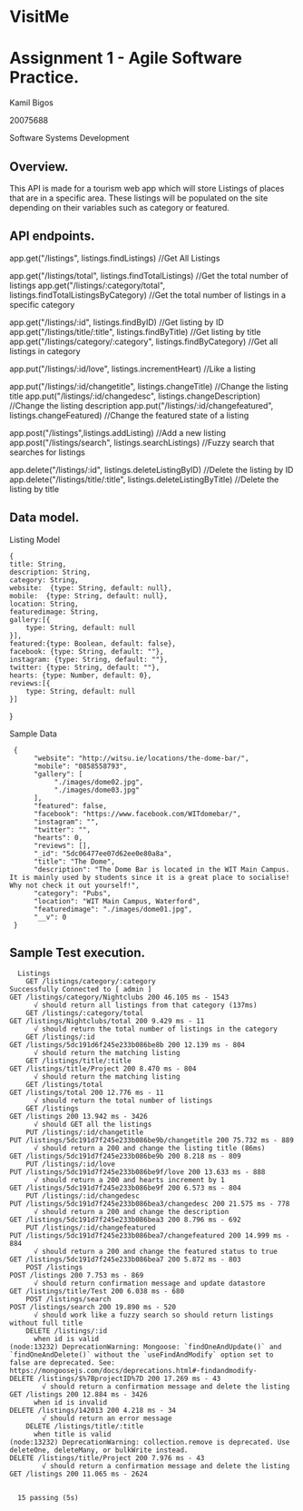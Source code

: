 # VisitMe
# Assignment 1 - Agile Software Practice.

Kamil Bigos

20075688

Software Systems Development

## Overview.

This API is made for a tourism web app which will store Listings of places that are in a specific area. These listings will be populated on the site depending on their variables such as category or featured.

## API endpoints.

app.get("/listings", listings.findListings) //Get All Listings

app.get("/listings/total", listings.findTotalListings) //Get the total number of listings
app.get("/listings/:category/total", listings.findTotalListingsByCategory) //Get the total number of listings in a specific category

app.get("/listings/:id", listings.findByID) //Get listing by ID
app.get("/listings/title/:title", listings.findByTitle) //Get listing by title
app.get("/listings/category/:category", listings.findByCategory) //Get all listings in category


app.put("/listings/:id/love", listings.incrementHeart) //Like a listing

app.put("/listings/:id/changetitle", listings.changeTitle) //Change the listing title
app.put("/listings/:id/changedesc", listings.changeDescription) //Change the listing description
app.put("/listings/:id/changefeatured", listings.changeFeatured) //Change the featured state of a listing

app.post("/listings",listings.addListing) //Add a new listing
app.post("/listings/search", listings.searchListings) //Fuzzy search that searches for listings

app.delete("/listings/:id", listings.deleteListingByID) //Delete the listing by ID
app.delete("/listings/title/:title", listings.deleteListingByTitle) //Delete the listing by title

## Data model.

Listing Model

    {
    title: String,
    description: String,
    category: String,
    website:  {type: String, default: null},
    mobile:  {type: String, default: null},
    location: String,
    featuredimage: String,
    gallery:[{
        type: String, default: null
    }],
    featured:{type: Boolean, default: false},
    facebook: {type: String, default: ""},
    instagram: {type: String, default: ""},
    twitter: {type: String, default: ""},
    hearts: {type: Number, default: 0},
    reviews:[{
        type: String, default: null
    }]
}

Sample Data

     {
          "website": "http://witsu.ie/locations/the-dome-bar/",
          "mobile": "0858558793",
          "gallery": [
               "./images/dome02.jpg",
               "./images/dome03.jpg"
          ],
          "featured": false,
          "facebook": "https://www.facebook.com/WITdomebar/",
          "instagram": "",
          "twitter": "",
          "hearts": 0,
          "reviews": [],
          "_id": "5dc06477ee07d62ee0e80a8a",
          "title": "The Dome",
          "description": "The Dome Bar is located in the WIT Main Campus. It is mainly used by students since it is a great place to socialise! Why not check it out yourself!",
          "category": "Pubs",
          "location": "WIT Main Campus, Waterford",
          "featuredimage": "./images/dome01.jpg",
          "__v": 0
     }



## Sample Test execution.
~~~
  Listings
    GET /listings/category/:category
Successfully Connected to [ admin ]
GET /listings/category/Nightclubs 200 46.105 ms - 1543
      √ should return all listings from that category (137ms)
    GET /listings/:category/total
GET /listings/Nightclubs/total 200 9.429 ms - 11
      √ should return the total number of listings in the category
    GET /listings/:id
GET /listings/5dc191d6f245e233b086be8b 200 12.139 ms - 804
      √ should return the matching listing
    GET /listings/title/:title
GET /listings/title/Project 200 8.470 ms - 804
      √ should return the matching listing
    GET /listings/total
GET /listings/total 200 12.776 ms - 11
      √ should return the total number of listings
    GET /listings
GET /listings 200 13.942 ms - 3426
      √ should GET all the listings
    PUT /listings/:id/changetitle
PUT /listings/5dc191d7f245e233b086be9b/changetitle 200 75.732 ms - 889
      √ should return a 200 and change the listing title (86ms)
GET /listings/5dc191d7f245e233b086be9b 200 8.218 ms - 809
    PUT /listings/:id/love
PUT /listings/5dc191d7f245e233b086be9f/love 200 13.633 ms - 888
      √ should return a 200 and hearts increment by 1
GET /listings/5dc191d7f245e233b086be9f 200 6.573 ms - 804
    PUT /listings/:id/changedesc
PUT /listings/5dc191d7f245e233b086bea3/changedesc 200 21.575 ms - 778
      √ should return a 200 and change the description
GET /listings/5dc191d7f245e233b086bea3 200 8.796 ms - 692
    PUT /listings/:id/changefeatured
PUT /listings/5dc191d7f245e233b086bea7/changefeatured 200 14.999 ms - 884
      √ should return a 200 and change the featured status to true
GET /listings/5dc191d7f245e233b086bea7 200 5.872 ms - 803
    POST /listings
POST /listings 200 7.753 ms - 869
      √ should return confirmation message and update datastore
GET /listings/title/Test 200 6.038 ms - 680
    POST /listings/search
POST /listings/search 200 19.890 ms - 520
      √ should work like a fuzzy search so should return listings without full title
    DELETE /listings/:id
      when id is valid
(node:13232) DeprecationWarning: Mongoose: `findOneAndUpdate()` and `findOneAndDelete()` without the `useFindAndModify` option set to false are deprecated. See: https://mongoosejs.com/docs/deprecations.html#-findandmodify-
DELETE /listings/$%7BprojectID%7D 200 17.269 ms - 43
        √ should return a confirmation message and delete the listing
GET /listings 200 12.884 ms - 3426
      when id is invalid
DELETE /listings/142013 200 4.218 ms - 34
        √ should return an error message
    DELETE /listings/title/:title
      when title is valid
(node:13232) DeprecationWarning: collection.remove is deprecated. Use deleteOne, deleteMany, or bulkWrite instead.
DELETE /listings/title/Project 200 7.976 ms - 43
        √ should return a confirmation message and delete the listing
GET /listings 200 11.065 ms - 2624


  15 passing (5s)

